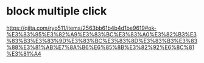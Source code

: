 # block multiple click
https://qiita.com/ryo511/items/2563bb61b4b4d1be9619#ok-%E3%83%95%E3%82%A9%E3%83%BC%E3%83%A0%E3%82%B3%E3%83%B3%E3%83%9D%E3%83%BC%E3%83%8D%E3%83%B3%E3%83%88%E3%81%AB%E7%8A%B6%E6%85%8B%E3%82%92%E6%8C%81%E3%81%A4